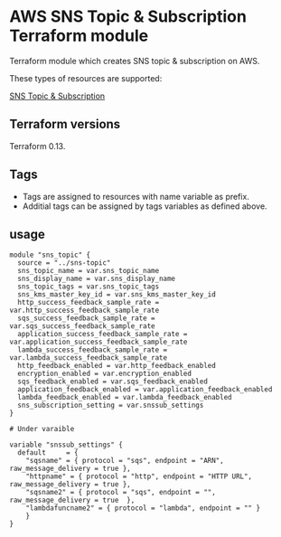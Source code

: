 AWS SNS Topic & Subscription Terraform module
======================================

Terraform module which creates SNS topic & subscription on AWS.

These types of resources are supported:

[SNS Topic & Subscription](https://aws.amazon.com/sns/)

Terraform versions
------------------

Terraform 0.13.

Tags
----
* Tags are assigned to resources with name variable as prefix.
* Additial tags can be assigned by tags variables as defined above.


usage 
-----

```
module "sns_topic" {
  source = "../sns-topic"
  sns_topic_name = var.sns_topic_name
  sns_display_name = var.sns_display_name
  sns_topic_tags = var.sns_topic_tags
  sns_kms_master_key_id = var.sns_kms_master_key_id
  http_success_feedback_sample_rate = var.http_success_feedback_sample_rate
  sqs_success_feedback_sample_rate = var.sqs_success_feedback_sample_rate
  application_success_feedback_sample_rate = var.application_success_feedback_sample_rate
  lambda_success_feedback_sample_rate = var.lambda_success_feedback_sample_rate
  http_feedback_enabled = var.http_feedback_enabled
  encryption_enabled = var.encryption_enabled
  sqs_feedback_enabled = var.sqs_feedback_enabled
  application_feedback_enabled = var.application_feedback_enabled
  lambda_feedback_enabled = var.lambda_feedback_enabled
  sns_subscription_setting = var.snssub_settings
}

# Under varaible 

variable "snssub_settings" {
  default     = {
    "sqsname" = { protocol = "sqs", endpoint = "ARN", raw_message_delivery = true },
    "httpname" = { protocol = "http", endpoint = "HTTP URL", raw_message_delivery = true },
    "sqsname2" = { protocol = "sqs", endpoint = "", raw_message_delivery = true  },
    "lambdafuncname2" = { protocol = "lambda", endpoint = "" }
    }
}

```
